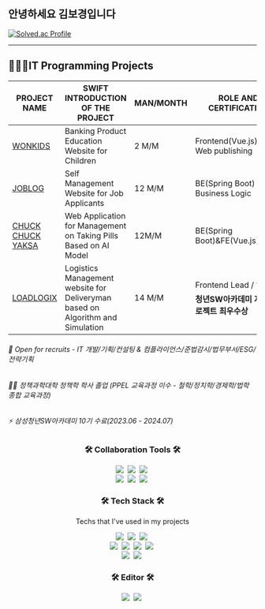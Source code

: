 ## 안녕하세요 김보경입니다 

[![Solved.ac Profile](http://mazassumnida.wtf/api/v2/generate_badge?boj=aishahansten)](https://solved.ac/aishahansten/)

---
## 👩🏻‍💻IT Programming Projects 
|PROJECT NAME|SWIFT INTRODUCTION OF THE PROJECT|MAN/MONTH|ROLE AND CERTIFICATION|
|---|---|---|---|
|[WONKIDS](https://github.com/SW-Wonkids/WONKIDS)|Banking Product Education Website for Children|2 M/M|Frontend(Vue.js)&UIUX Web publishing|
|[JOBLOG](https://github.com/aishahansten/joblog)|Self Management Website for Job Applicants|12 M/M|BE(Spring Boot) Business Logic|
|[CHUCK CHUCK YAKSA](https://github.com/MedicineMadeByMother-Mayak/ChukChuk-yaksa)|Web Application for Management on Taking Pills Based on AI Model|12M/M|BE(Spring Boot)&FE(Vue.js)|
|[LOADLOGIX](https://github.com/SW-LoadLogix/LoadLogix)|Logistics Management website for Deliveryman based on Algorithm and Simulation|14 M/M|Frontend Lead / 🏆**삼성청년SW아카데미 자율프로젝트 최우수상**|


<h6>🔭 Open for recruits - IT 개발/기획/컨설팅 & 컴플라이언스/준법감시/법무부서/ESG/전략기획</h6> 

<h6>👩‍🎓 정책과학대학 정책학 학사 졸업 (PPEL 교육과정 이수 - 철학/정치학/경제학/법학 종합 교육과정)</h6>

<h6>⚡ 삼성청년SW아카데미 10기 수료(2023.06 - 2024.07)</h6>

<h3 align="center">🛠 Collaboration Tools 🛠</h3>
<p align="center">
  <img src="https://img.shields.io/badge/Git-F05032?style=flat-square&logo=Git&logoColor=white"/></a>&nbsp 
  <img src="https://img.shields.io/badge/GitLab-FC6D26?style=flat-square&logo=GitLab&logoColor=white"/></a>&nbsp 
  <img src="https://img.shields.io/badge/Github-181717?style=flat-square&logo=GitHub&logoColor=white"/></a>&nbsp 
  <br>
  <img src="https://img.shields.io/badge/Jira-0052CC?style=flat-square&logo=Jira&logoColor=white"/></a>&nbsp 
  <img src="https://img.shields.io/badge/Notion-000000?style=flat-square&logo=Notiont&logoColor=white"/></a>&nbsp 
  <img src="https://img.shields.io/badge/Figma-F24E1E?style=flat-square&logo=Figma&logoColor=white"/></a>&nbsp 
</p>
<h3 align="center">🛠 Tech Stack 🛠</h3>
<p align="center"> Techs that I've used in my projects </p>
<p align="center">
  <img src="https://img.shields.io/badge/Python-3766AB?style=flat-square&logo=Python&logoColor=white"/></a>&nbsp 
  <img src="https://img.shields.io/badge/Vue.js-4FC08D?style=flat-square&logo=Vue.js&logoColor=white"/></a>&nbsp 
  <img src="https://img.shields.io/badge/Spring Boot-6DB33F?style=flat-square&logo=Spring Boot&logoColor=white"/></a>&nbsp 
  <br>
  <img src="https://img.shields.io/badge/Flutter-02569B?style=flat-square&logo=Flutter&logoColor=white"/></a>&nbsp 
  <img src="https://img.shields.io/badge/HTML5-1572B6?style=flat-square&logo=css3&logoColor=white"/></a>&nbsp 
  <img src="https://img.shields.io/badge/CSS3-1572B6?style=flat-square&logo=css3&logoColor=white"/></a>&nbsp 
  <img src="https://img.shields.io/badge/Javascript-ffb13b?style=flat-square&logo=javascript&logoColor=white"/></a>&nbsp 
  <br>
  <img src="https://img.shields.io/badge/Mysql-E6B91E?style=flat-square&logo=MySql&logoColor=white"/></a>&nbsp 
  <img src="https://img.shields.io/badge/aws-333664?style=flat-square&logo=amazon-aws&logoColor=white"/></a>&nbsp 
</p>
<h3 align="center">🛠 Editor 🛠</h3>
<p align="center">
  <img src="https://img.shields.io/badge/Visual Studio Code-007ACC?style=flat-square&logo=Visual Studio Code&logoColor=white"/></a>&nbsp 
  <img src="https://img.shields.io/badge/IntelliJ IDEA-000000?style=flat-square&logo=IntelliJ IDEA&logoColor=white"/></a>&nbsp 
</p>

<!--
**aishahansten/aishahansten** is a ✨ _special_ ✨ repository because its `README.md` (this file) appears on your GitHub profile.

Here are some ideas to get you started:

- 🔭 I’m currently working on ...
- 🌱 I’m currently learning ...
- 👯 I’m looking to collaborate on ...
- 🤔 I’m looking for help with ...
- 💬 Ask me about ...
- 📫 How to reach me: ...
- 😄 Pronouns: ...
- ⚡ Fun fact: ...

![Anurag's GitHub stats](https://github-readme-stats.vercel.app/api?username=aishahansten&show_icons=true&theme=radical)

[![Hits](https://hits.seeyoufarm.com/api/count/incr/badge.svg?url=https%3A%2F%2Fgithub.com%2Faishahansten%2Fhit-counter&count_bg=%23FF6CB6&title_bg=%23BAF4F8&icon=tencentqq.svg&icon_color=%23FF6CB6&title=hits&edge_flat=false)](https://github.com/aishahansten)
-->
